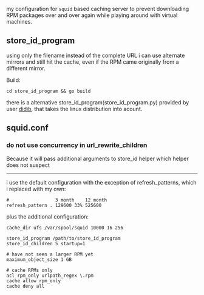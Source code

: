 my configuration for `squid` based caching server to prevent downloading RPM packages over and over again while playing around with virtual machines.

store_id_program
--------

using only the filename instead of the complete URL i can use alternate mirrors and still hit the cache, even if the RPM came originally from a different mirror.

Build:

    cd store_id_program && go build

there is a alternative store_id_program(store_id_program.py) provided by user [didib](https://github.com/didib), that takes the linux distribution into acount.

squid.conf
--------

### do not use concurrency in url_rewrite_children

Because it will pass additional arguments to store_id helper which helper does not suspect

-------

i use the default configuration with the exception of refresh_patterns, which i replaced with my own:

    #                 3 month    12 month
    refresh_pattern . 129600 33% 525600

plus the additional configuration:

    cache_dir ufs /var/spool/squid 10000 16 256

    store_id_program /path/to/store_id_program
    store_id_children 5 startup=1

    # have not seen a larger RPM yet
    maximum_object_size 1 GB

    # cache RPMs only
    acl rpm_only urlpath_regex \.rpm
    cache allow rpm_only
    cache deny all
